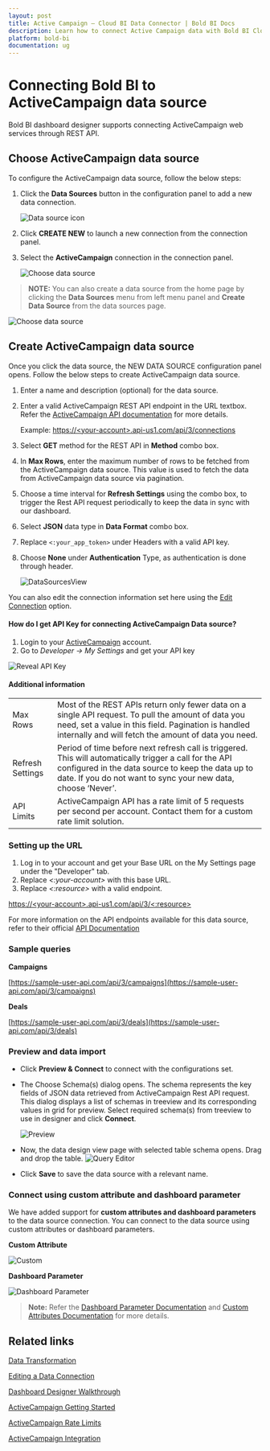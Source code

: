```yaml
---
layout: post
title: Active Campaign – Cloud BI Data Connector | Bold BI Docs
description: Learn how to connect Active Campaign data with Bold BI Cloud through REST API endpoint and create data source for dashboard configuration.
platform: bold-bi
documentation: ug
---
```


# Connecting Bold BI to ActiveCampaign data source

Bold BI dashboard designer supports connecting ActiveCampaign web services through REST API.

## Choose ActiveCampaign data source

To configure the ActiveCampaign data source, follow the below steps:

1. Click the **Data Sources** button in the configuration panel to add a new data connection.
   
   ![Data source icon](/static/assets/working-with-datasource/data-connectors/images/common/DataSourcesIcon.png)
   
2. Click **CREATE NEW** to launch a new connection from the connection panel.

3. Select the **ActiveCampaign** connection in the connection panel.

    ![Choose data source](/static/assets/working-with-datasource/data-connectors/images/activecampaign/ChooseDS.png)

> **NOTE:**  You can also create a data source from the home page by clicking the **Data Sources** menu from left menu panel and **Create Data Source** from the data sources page.

   ![Choose data source](/static/assets/working-with-datasource/data-connectors/images/activecampaign/ChooseDS_server.png)

## Create ActiveCampaign data source

Once you click the data source, the NEW DATA SOURCE configuration panel opens. Follow the below steps to create ActiveCampaign data source.
1. Enter a name and description (optional) for the data source.
2. Enter a valid ActiveCampaign REST API endpoint in the URL textbox. Refer the [ActiveCampaign API documentation](https://developers.activecampaign.com/reference) for more details.

   Example: [https://&lt;your-account&gt;.api-us1.com/api/3/connections](https://%3cyour-account%3e.api-us1.com/api/3/connections)

3. Select **GET** method for the REST API in **Method** combo box.
4. In **Max Rows**, enter the maximum number of rows to be fetched from the ActiveCampaign data source. This value is used to fetch the data from ActiveCampaign data source via pagination.
5. Choose a time interval for **Refresh Settings** using the combo box, to trigger the Rest API request periodically to keep the data in sync with our dashboard.  
6. Select **JSON** data type in **Data Format** combo box.
7. Replace `<:your_app_token>` under Headers with a valid API key.
8. Choose **None** under **Authentication** Type, as authentication is done through header.

    ![DataSourcesView](/static/assets/working-with-datasource/data-connectors/images/activecampaign/DataSourcesView.png)

You can also edit the connection information set here using the [Edit Connection](/working-with-data-sources/editing-a-data-connection/) option.

#### How do I get API Key for connecting ActiveCampaign Data source?

1. Login to your [ActiveCampaign](https://www.activecampaign.com/login/) account.
2. Go to *Developer -> My Settings* and get your API key

![Reveal API Key](/static/assets/working-with-datasource/data-connectors/images/activecampaign/APIKey.png)

#### Additional information
<table width="600">
<tr>
<td>
Max Rows
</td>
<td>
Most of the REST APIs return only fewer data on a single API request. To pull the amount of data you need, set a value in this field.  
Pagination is handled internally and will fetch the amount of data you need.
</td>
</tr>
<tr>
<td>
Refresh Settings
</td>
<td>
Period of time before next refresh call is triggered. This will automatically trigger a call for the API configured in the data source to keep the data up to date. If you do not want to sync your new data, choose ‘Never’.
</td>
</tr>
<tr>
<td>
API Limits
</td>
<td>
ActiveCampaign API has a rate limit of 5 requests per second per account. Contact them for a custom rate limit solution.
</td>
</tr>
</table>

### Setting up the URL

1. Log in to your account and get your Base URL on the My Settings page under the "Developer" tab.
2. Replace *&lt;:your-account&gt;* with this base URL.
3. Replace *&lt;:resource&gt;* with a valid endpoint.

[https://&lt;your-account&gt;.api-us1.com/api/3/&lt;:resource&gt;](https://%3cyour-account%3e.api-us1.com/api/3/%3c:resource%3e)

For more information on the API endpoints available for this data source, refer to their official [API Documentation](https://developers.activecampaign.com/reference)

### Sample queries

**Campaigns**

[https://sample-user-api.com/api/3/campaigns](https://sample-user-api.com/api/3/campaigns)


**Deals**

[https://sample-user-api.com/api/3/deals](https://sample-user-api.com/api/3/deals)

### Preview and data import
* Click **Preview & Connect** to connect with the configurations set.
* The Choose Schema(s) dialog opens. The schema represents the key fields of JSON data retrieved from ActiveCampaign Rest API request. This dialog displays a list of schemas in treeview and its corresponding values in grid for preview. Select required schema(s) from treeview to use in designer and click **Connect**.

   ![Preview](/static/assets/working-with-datasource/data-connectors/images/common/Preview.png)

* Now, the data design view page with selected table schema opens. Drag and drop the table.
   ![Query Editor](/static/assets/working-with-datasource/data-connectors/images/common/QueryEditor.png)

* Click **Save** to save the data source with a relevant name.

### Connect using custom attribute and dashboard parameter

We have added support for **custom attributes and dashboard parameters** to the data source connection. You can connect to the data source using custom attributes or dashboard parameters.

**Custom Attribute**

![Custom](/static/assets/working-with-datasource/data-connectors/images/activecampaign/Custom.png)

**Dashboard Parameter**

![Dashboard Parameter](/static/assets/working-with-datasource/data-connectors/images/activecampaign/Dashboardparameter.png)

>**Note:** Refer the [Dashboard Parameter Documentation](https://help.boldbi.com/working-with-data-sources/dashboard-parameter/) and [Custom Attributes Documentation](https://help.boldbi.com/working-with-data-sources/configuring-custom-attribute/) for more details.

## Related links

[Data Transformation](/working-with-data-sources/data-modeling/joining-table/)

[Editing a Data Connection](/working-with-data-sources/editing-a-data-connection/)   

[Dashboard Designer Walkthrough](/getting-started/creating-dashboard/)

[ActiveCampaign Getting Started](https://help.activecampaign.com/hc/en-us/articles/207317590-Getting-started-with-the-API)

[ActiveCampaign Rate Limits](https://developers.activecampaign.com/reference#rate-limits)

[ActiveCampaign Integration](https://www.boldbi.com/integrations/activecampaign)
